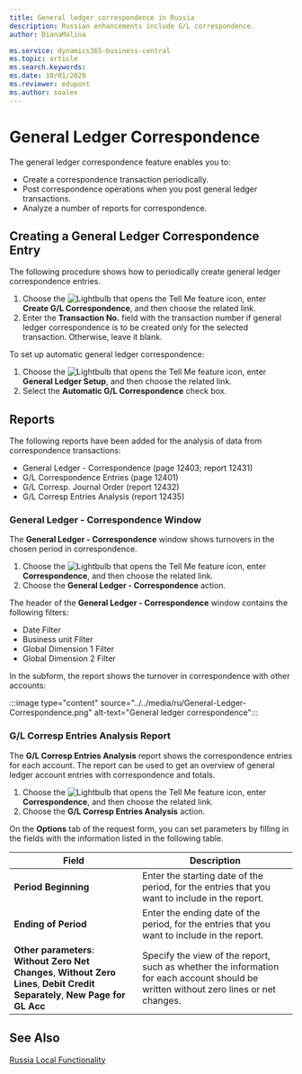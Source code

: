```yaml
---
title: General ledger correspondence in Russia
description: Russian enhancements include G/L correspondence.
author: DianaMalina

ms.service: dynamics365-business-central
ms.topic: article
ms.search.keywords:
ms.date: 10/01/2020
ms.reviewer: edupont
ms.author: soalex
---
```

# General Ledger Correspondence

The general ledger correspondence feature enables you to: 

- Create a correspondence transaction periodically.
- Post correspondence operations when you post general ledger transactions.
- Analyze a number of reports for correspondence.

## Creating a General Ledger Correspondence Entry

The following procedure shows how to periodically create general ledger correspondence entries.

1. Choose the ![Lightbulb that opens the Tell Me feature](../../media/ui-search/search_small.png "Tell me what you want to do") icon, enter **Create G/L Correspondence**, and then choose the related link.
2. Enter the **Transaction No.** field with the transaction number if general ledger correspondence is to be created only for the selected transaction. Otherwise, leave it blank.

To set up automatic general ledger correspondence:

1. Choose the ![Lightbulb that opens the Tell Me feature](../../media/ui-search/search_small.png "Tell me what you want to do") icon, enter **General Ledger Setup**, and then choose the related link.
2. Select the **Automatic G/L Correspondence** check box.

## Reports

The following reports have been added for the analysis of data from correspondence transactions:

- General Ledger - Correspondence (page 12403; report 12431)
- G/L Correspondence Entries (page 12401)
- G/L Corresp. Journal Order (report 12432)
- G/L Corresp Entries Analysis (report 12435)

### General Ledger - Correspondence Window

The **General Ledger - Correspondence** window shows turnovers in the chosen period in correspondence.

1. Choose the ![Lightbulb that opens the Tell Me feature](../../media/ui-search/search_small.png "Tell me what you want to do") icon, enter **Correspondence**, and then choose the related link.
2. Choose the **General Ledger - Correspondence** action.

The header of the **General Ledger - Correspondence** window contains the following filters:

- Date Filter
- Business unit Filter
- Global Dimension 1 Filter
- Global Dimension 2 Filter

In the subform, the report shows the turnover in correspondence with other accounts:

:::image type="content" source="../../media/ru/General-Ledger-Correspondence.png" alt-text="General ledger correspondence":::

### G/L Corresp Entries Analysis Report

The **G/L Corresp Entries Analysis** report shows the correspondence entries for each account. The report can be used to get an overview of general ledger account entries with correspondence and totals.

1. Choose the ![Lightbulb that opens the Tell Me feature](../../media/ui-search/search_small.png "Tell me what you want to do") icon, enter **Correspondence**, and then choose the related link.
2. Choose the **G/L Corresp Entries Analysis** action.

On the **Options** tab of the request form, you can set parameters by filling in the fields with the information listed in the following table.

| Field                  | Description                                                  |
| ---------------------- | ------------------------------------------------------------ |
| **Period Beginning**   | Enter the starting date of the period, for the entries that you want to include in the report. |
| **Ending of Period**   | Enter the ending date of the period, for the entries that you want to include in the report. |
| **Other parameters**:<br />**Without Zero Net Changes**, **Without Zero Lines**, **Debit Credit Separately**, **New Page for GL Acc** | Specify the view of the report, such as whether the information for each account should be written without zero lines or net changes. |

## See Also

[Russia Local Functionality](russia-local-functionality.md)
